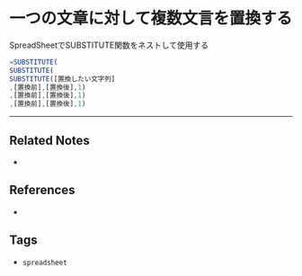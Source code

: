 # 一つの文章に対して複数文言を置換する
SpreadSheetでSUBSTITUTE関数をネストして使用する
```js
=SUBSTITUTE(
SUBSTITUTE(
SUBSTITUTE([置換したい文字列]
,[置換前],[置換後],1)
,[置換前],[置換後],1)
,[置換前],[置換後],1)
```

---
## Related Notes
- 

## References
- 

## Tags
- `spreadsheet` 